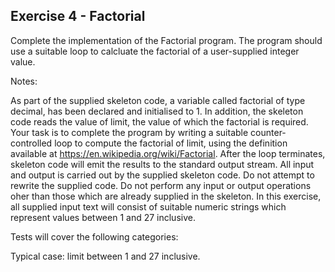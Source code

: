 ## Exercise 4 - Factorial

Complete the implementation of the Factorial program. The program should use a suitable loop to calcluate the factorial of a user-supplied integer value.

Notes:

As part of the supplied skeleton code, a variable called factorial of type decimal, has been declared and initialised to 1.
In addition, the skeleton code reads the value of limit, the value of which the factorial is required.
Your task is to complete the program by writing a suitable counter-controlled loop to compute the factorial of limit, using the definition available at https://en.wikipedia.org/wiki/Factorial.
After the loop terminates, skeleton code will emit the results to the standard output stream.
All input and output is carried out by the supplied skeleton code.
Do not attempt to rewrite the supplied code.
Do not perform any input or output operations oher than those which are already supplied in the skeleton.
In this exercise, all supplied input text will consist of suitable numeric strings which represent values between 1 and 27 inclusive.

Tests will cover the following categories:

Typical case: limit between 1 and 27 inclusive.